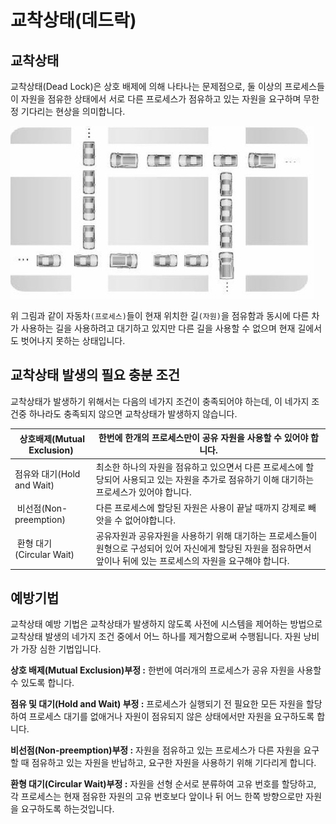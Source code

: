 # 교착상태(데드락)

## 교착상태

교착상태(Dead Lock)은 상호 배제에 의해 나타나는 문제점으로, 둘 이상의 프로세스들이 자원을 점유한 상태에서 서로 다른 프로세스가 점유하고 있는 자원을 요구하며 무한정 기다리는 현상을 의미합니다.

![교착상태](./.asserts/교착상태.png)

위 그림과 같이 자동차`(프로세스)`들이 현재 위치한 길`(자원)`을 점유함과 동시에 다른 차가 사용하는 길을 사용하려고 대기하고 있지만 다른 길을 사용할 수 없으며 현재 길에서도 벗어나지 못하는 상태입니다.

## 교착상태 발생의 필요 충분 조건

교착상태가 발생하기 위해서는 다음의 네가지 조건이 충족되어야 하는데, 이 네가지 조건중 하나라도 충족되지 않으면 교착상태가 발생하지 않습니다.

|  상호배제(Mutual Exclusion) | 한번에 한개의 프로세스만이 공유 자원을 사용할 수 있어야 합니다. |
| --- | --- |
| 점유와 대기(Hold and Wait)  | 최소한 하나의 자원을 점유하고 있으면서 다른 프로세스에 할당되어 사용되고 있는 자원을 추가로 점유하기 이해 대기하는 프로세스가 있어야 합니다.  |
|  비선점(Non-preemption) | 다른 프로세스에 할당된 자원은 사용이 끝날 때까지 강제로 빼앗을 수 없어야합니다.  |
|  환형 대기(Circular Wait)  | 공유자원과 공유자원을 사용하기 위해 대기하는 프로세스들이 원형으로 구성되어 있어 자신에게 할당된 자원을 점유하면서 앞이나 뒤에 있는 프로세스의 자원을 요구해야 합니다.  |

## 예방기법

교착상태 예방 기법은 교착상태가 발생하지 않도록 사전에 시스템을 제어하는 방법으로 교착상태 발생의 네가지 조건 중에서 어느 하나를 제거함으로써 수행됩니다. 자원 낭비가 가장 심한 기법입니다.

**상호 배제(Mutual Exclusion)부정 :** 한번에 여러개의 프로세스가 공유 자원을 사용할 수 있도록 합니다.

**점유 및 대기(Hold and Wait) 부정 :** 프로세스가 실행되기 전 필요한 모든 자원을 할당하여 프로세스 대기를 없애거나 자원이 점유되지 않은 상태에서만 자원을 요구하도록 합니다.

**비선점(Non-preemption)부정 :** 자원을 점유하고 있는 프로세스가 다른 자원을 요구할 때 점유하고 있는 자원을 반납하고, 요구한 자원을 사용하기 위해 기다리게 합니다.

**환형 대기(Circular Wait)부정 :** 자원을 선형 순서로 분류하여 고유 번호를 할당하고, 각 프로세스는 현재 점유한 자원의 고유 번호보다 앞이나 뒤 어느 한쪽 방향으로만 자원을 요구하도록 하는것입니다.
